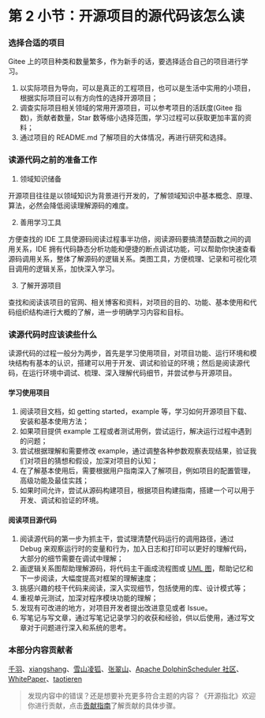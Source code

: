# 第 2 小节：开源项目的源代码该怎么读
### 选择合适的项目

Gitee 上的项目种类和数量繁多，作为新手的话，要选择适合自己的项目进行学习。
1. 以实际项目为导向，可以是真正的工程项目，也可以是生活中实用的小项目，根据实际项目可以有方向性的选择开源项目；
2. 调查实际项目相关领域的常用开源项目，可以参考项目的活跃度(Gitee 指数)，贡献者数量，Star 数等缩小选择范围，学习过程可以获取更加丰富的资料；
3. 通过项目的 README.md 了解项目的大体情况，再进行研究和选择。

### 读源代码之前的准备工作

1. 领域知识储备

开源项目往往是以领域知识为背景进行开发的，了解领域知识中基本概念、原理、算法，必然会降低阅读理解源码的难度。

2. 善用学习工具

方便查找的 IDE 工具使源码阅读过程事半功倍，阅读源码要搞清楚函数之间的调用关系，IDE 拥有代码静态分析功能和便捷的断点调试功能，可以帮助你快速查看源码调用关系，整体了解源码的逻辑关系。类图工具，方便梳理、记录和可视化项目调用的逻辑关系，加快深入学习。

3. 了解开源项目

查找和阅读该项目的官网、相关博客和资料，对项目的目的、功能、基本使用和代码组织结构进行大概的了解，进一步明确学习内容和目标。

### 读源代码时应该读些什么

读源代码的过程一般分为两步，首先是学习使用项目，对项目功能、运行环境和模块结构有基本的认识，搭建可以用于开发、调试和验证的环境；然后是阅读源代码，在运行环境中调试、梳理、深入理解代码细节，并尝试参与开源项目。

#### 学习使用项目

1. 阅读项目文档，如 getting started，example 等，学习如何开源项目下载、安装和基本使用方法；
2. 如果项目提供 example 工程或者测试用例，尝试运行，解决运行过程中遇到的问题；
3. 尝试根据理解和需要修改 example，通过调整各种参数观察表现结果，验证我们对项目的猜想和假设，加深对项目的认知；
4. 在了解基本使用后，需要根据用户指南深入了解项目，例如项目的配置管理，高级功能及最佳实践；
5. 如果时间允许，尝试从源码构建项目，根据项目构建指南，搭建一个可以用于开发、调试和验证的环境。

#### 阅读项目源代码

1. 阅读源代码的第一步为抓主干，尝试理清楚代码运行的调用路径，通过 Debug 来观察运行时的变量和行为，加入日志和打印可以更好的理解代码，大部分的细节需要在调试中理解；
2. 画逻辑关系图帮助理解源码，将代码主干画成流程图或 [UML 图](https://baike.baidu.com/item/UML%E5%9B%BE)，帮助记忆和下一步阅读，大幅度提高对框架的理解速度；
3. 挑感兴趣的枝干代码来阅读，深入实现细节，包括使用的库、设计模式等；
4. 重视单元测试，加深对程序模块功能的理解；
5. 发现有可改进的地方，对项目开发者提出改进意见或者 Issue。
6. 写笔记与写文章，通过写笔记记录学习的收获和经验，供以后使用，通过写文章对于问题进行深入和系统的思考。

### 本部分内容贡献者

[千羽](https://gitee.com/nateshao)、[xiangshang](https://gitee.com/wangchuang2453)、[雪山凌狐](https://gitee.com/xueshanlinghu)、[张翠山](https://gitee.com/springchang)、[Apache DolphinScheduler 社区](https://gitee.com/easyscheduler_admin)、[WhitePaper](https://gitee.com/whitepaper233)、[taotieren](https://gitee.com/taotieren)

> 发现内容中的错误？还是想要补充更多符合主题的内容？《开源指北》欢迎你进行贡献，点击[贡献指南](./../贡献指南.md)了解贡献的具体步骤。